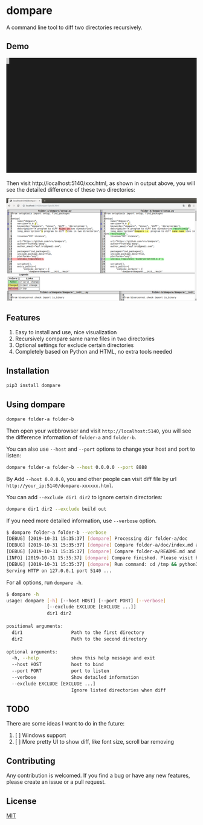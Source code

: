 # dompare
A command line tool to diff two directories recursively.

## Demo
<p align="center"> 
	<img src="images/dompare-demo.svg">
</p>

Then  visit http://localhost:5140/xxx.html, as shown in output above, you will see the detailed difference of these two directories:

![Diff Results](images/dompare-screenshot.png)


## Features
 1. Easy to install and use, nice visualization
 2. Recursively compare same name files in two directories
 3. Optional settings for exclude certain directories
 4. Completely based on Python and HTML, no extra tools needed

## Installation
```bash
pip3 install dompare
```

## Using dompare
```bash
dompare folder-a folder-b
```
Then open your webbrowser and visit `http://localhost:5140`, you will see the difference information of `folder-a` and `folder-b`.

You can also use `--host` and `--port` options to change your host and port to listen:
```bash
dompare folder-a folder-b --host 0.0.0.0 --port 8888
```
By Add `--host 0.0.0.0`, you and other people can visit diff file by url `http://your_ip:5140/dompare-xxxxxx.html`.


You can add `--exclude dir1 dir2` to ignore certain directories:
```bash
dompare dir1 dir2 --exclude build out
```

If you need more detailed information, use `--verbose` option.
```bash
$ dompare folder-a folder-b --verbose
[DEBUG] [2019-10-31 15:35:37] [dompare] Processing dir folder-a/doc
[DEBUG] [2019-10-31 15:35:37] [dompare] Compare folder-a/doc/index.md and folder-b/doc/index.md
[DEBUG] [2019-10-31 15:35:37] [dompare] Compare folder-a/README.md and folder-b/README.md
[INFO] [2019-10-31 15:35:37] [dompare] Compare finished. Please visit http://localhost:5140/dompare-paepy47m.html to see diff file (Press Ctrl-C to stop)
[DEBUG] [2019-10-31 15:35:37] [dompare] Run command: cd /tmp && python3 -m http.server --bind localhost 5140
Serving HTTP on 127.0.0.1 port 5140 ...
```

For all options, run `dompare -h`.
```bash
$ dompare -h
usage: dompare [-h] [--host HOST] [--port PORT] [--verbose]
               [--exclude EXCLUDE [EXCLUDE ...]]
               dir1 dir2

positional arguments:
  dir1                  Path to the first directory
  dir2                  Path to the second directory

optional arguments:
  -h, --help            show this help message and exit
  --host HOST           host to bind
  --port PORT           port to listen
  --verbose             Show detailed information
  --exclude EXCLUDE [EXCLUDE ...]
                        Ignore listed directories when diff
```

## TODO
There are some ideas I want to do in the future:
1. [ ] Windows support
2. [ ] More pretty UI to show diff, like font size, scroll bar removing  

## Contributing
Any contribution is welcomed. If you find a bug or have any new features, please create an issue or a pull request. 

## License
[MIT](LICENSE)
